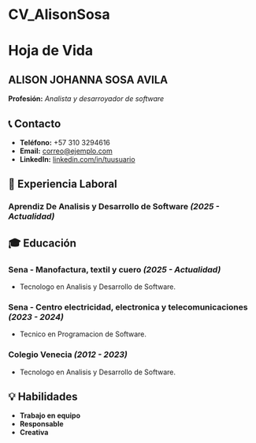 # CV_AlisonSosa
# Hoja de Vida

## ALISON JOHANNA SOSA AVILA
**Profesión:** _Analista y desarroyador de software_

## 📞 Contacto
- **Teléfono:** +57 310 3294616
- **Email:** [correo@ejemplo.com](johannaavila680@gmail.com)
- **LinkedIn:** [linkedin.com/in/tuusuario]([https://linkedin.com/in/tuusuario](https://www.linkedin.com/in/alison-johanna-sosa-avila-3718b3360?utm_source=share&utm_campaign=share_via&utm_content=profile&utm_medium=android_app))

## 🏢 Experiencia Laboral
### **Aprendiz De Analisis y Desarrollo de Software** _(2025 - Actualidad)_


## 🎓 Educación
### **Sena - Manofactura, textil y cuero** _(2025 - Actualidad)_
- Tecnologo en Analisis y Desarrollo de Software.
### **Sena - Centro electricidad, electronica y telecomunicaciones** _(2023 - 2024)_
- Tecnico en Programacion de Software.
### **Colegio Venecia** _(2012 - 2023)_
- Tecnologo en Analisis y Desarrollo de Software.

## 💡 Habilidades
- **Trabajo en equipo**
- **Responsable**
- **Creativa**


